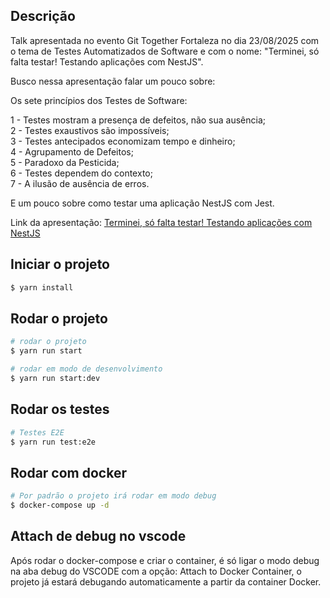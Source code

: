 ## Descrição

Talk apresentada no evento Git Together Fortaleza no dia 23/08/2025 com o tema de Testes Automatizados de Software e com o nome: "Terminei, só falta testar! Testando aplicações com NestJS".

Busco nessa apresentação falar um pouco sobre:

Os sete princípios dos Testes de Software:

1 - Testes mostram a presença de defeitos, não sua ausência;<br/>
2 - Testes exaustivos são impossíveis;<br/>
3 - Testes antecipados economizam tempo e dinheiro;<br/>
4 - Agrupamento de Defeitos;<br/>
5 - Paradoxo da Pesticida;<br/>
6 - Testes dependem do contexto;<br/>
7 - A ilusão de ausência de erros.<br/>

E um pouco sobre como testar uma aplicação NestJS com Jest.


Link da apresentação: [Terminei, só falta testar! Testando aplicações com NestJS](https://docs.google.com/presentation/d/1l486Xr_-g8QZdTsYFkcXH3imVHGY1kT16Iy5DeAiIR8/edit?usp=sharing)

## Iniciar o projeto

```bash
$ yarn install
```

## Rodar o projeto

```bash
# rodar o projeto
$ yarn run start

# rodar em modo de desenvolvimento
$ yarn run start:dev
```

## Rodar os testes

```bash
# Testes E2E
$ yarn run test:e2e
```

## Rodar com docker

```bash
# Por padrão o projeto irá rodar em modo debug
$ docker-compose up -d
```

## Attach de debug no vscode

Após rodar o docker-compose e criar o container, é só ligar o modo debug na aba debug do VSCODE com a opção: Attach to Docker Container, o projeto já estará debugando automaticamente a partir da container Docker.
